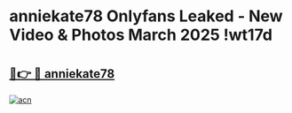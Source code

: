# anniekate78 Onlyfans Leaked - New Video & Photos March 2025 !wt17d

# <h2><a href="https://z399n7.iuczelnia.edu.pl?title=anniekate78&ref=wt17d">🔗👉 🔴 anniekate78</a></h2>

[![acn](https://github.com/user-attachments/assets/0f9c940e-d8b0-45ae-aac7-cd30a18b3e1c)](https://z399n7.iuczelnia.edu.pl?title=anniekate78&ref=wt17d)

